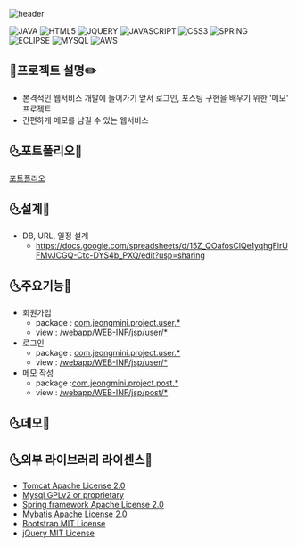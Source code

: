 ![header](https://capsule-render.vercel.app/api?type=wave&color=auto&height=300&section=header&text=Memo&fontSize=90)

![JAVA](https://img.shields.io/badge/JAVA-FA5858?style=flat-square&logo=Java&logoColor=black)
![HTML5](https://img.shields.io/badge/HTML5-FAAC58?style=flat-square&logo=HTML5&logoColor=black)
![JQUERY](https://img.shields.io/badge/JQUERY-F4FA58?style=flat-square&logo=JQUERY&logoColor=black)
![JAVASCRIPT](https://img.shields.io/badge/JAVASCRIPT-58FA58?style=flat-square&logo=JAVASCRIPT&logoColor=black)
![CSS3](https://img.shields.io/badge/CSS3-58ACFA?style=flat-square&logo=CSS3&logoColor=black)
![SPRING](https://img.shields.io/badge/SPRING-5858FA?style=flat-square&logo=SPRING&logoColor=black)
![ECLIPSE](https://img.shields.io/badge/ECLIPSE-D358F7?style=flat-square&logo=ECLIPSE&logoColor=black)
![MYSQL](https://img.shields.io/badge/MYSQL-FA58D0?style=flat-square&logo=MYSQL&logoColor=black)
![AWS](https://img.shields.io/badge/AWS-FA5882?style=flat-square&logo=AmazonAWS&logoColor=black)

## :memo:프로젝트 설명:pencil2:
 - 본격적인 웹서비스 개발에 들어가기 앞서 로그인, 포스팅 구현을 배우기 위한 '메모' 프로젝트
 - 간편하게 메모를 남길 수 있는 웹서비스
 
 
 ## :last_quarter_moon_with_face:포트폴리오:first_quarter_moon_with_face:
 [포트폴리오](https://github.com/jeongminie/spring_project/blob/master/portfolio.pdf)
 
 ## :last_quarter_moon_with_face:설계:first_quarter_moon_with_face:
 * DB, URL, 일정 설계
    * https://docs.google.com/spreadsheets/d/15Z_QOafosClQe1yqhgFlrUFMvJCGQ-Ctc-DYS4b_PXQ/edit?usp=sharing
     
 ## :last_quarter_moon_with_face:주요기능:first_quarter_moon_with_face:
 * 회원가입
    * package : [com.jeongmini.project.user.*](https://github.com/jeongminie/spring_memo/tree/develop/src/main/java/com/jeongmini/memo/user)
    * view  : [/webapp/WEB-INF/jsp/user/*](https://github.com/jeongminie/spring_memo/tree/develop/src/main/webapp/WEB-INF/jsp/user)
 * 로그인
    * package : [com.jeongmini.project.user.*](https://github.com/jeongminie/spring_memo/tree/develop/src/main/java/com/jeongmini/memo/user)
    * view  : [/webapp/WEB-INF/jsp/user/*](https://github.com/jeongminie/spring_memo/tree/develop/src/main/webapp/WEB-INF/jsp/user)
 * 메모 작성
    * package :[com.jeongmini.project.post.*](https://github.com/jeongminie/spring_memo/tree/develop/src/main/java/com/jeongmini/memo/post)
    * view  : [/webapp/WEB-INF/jsp/post/*](https://github.com/jeongminie/spring_memo/tree/develop/src/main/webapp/WEB-INF/jsp/post)

## :last_quarter_moon_with_face:데모:first_quarter_moon_with_face:

## :last_quarter_moon_with_face:외부 라이브러리 라이센스:first_quarter_moon_with_face:
- [Tomcat Apache License 2.0](https://www.apache.org/licenses/LICENSE-2.0)
- [Mysql GPLv2 or proprietary](https://www.gnu.org/licenses/gpl-3.0.html)
- [Spring framework Apache License 2.0](https://www.apache.org/licenses/LICENSE-2.0)
- [Mybatis Apache License 2.0](https://www.apache.org/licenses/LICENSE-2.0)
- [Bootstrap MIT License](https://opensource.org/licenses/MIT)
- [jQuery MIT License](https://opensource.org/licenses/MIT)

